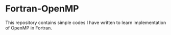 # Fortran-OpenMP
This repository contains simple codes I have written to learn implementation of OpenMP in Fortran.   
